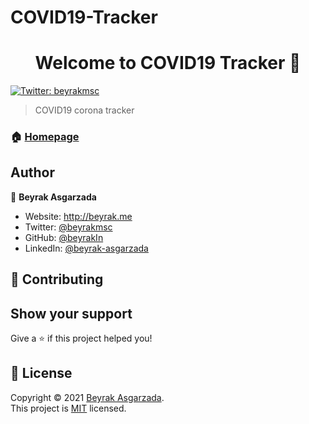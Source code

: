# COVID19-Tracker

<h1 align="center">Welcome to COVID19 Tracker 👋</h1>
<p>
  <a href="https://twitter.com/beyrakmsc" target="_blank">
    <img alt="Twitter: beyrakmsc" src="https://img.shields.io/twitter/follow/beyrakmsc.svg?style=social" />
  </a>
</p>

> COVID19 corona tracker

### 🏠 [Homepage](https://github.com/kefranabg/readme-md-generator#readme)


## Author

👤 **Beyrak Asgarzada**

* Website: http://beyrak.me
* Twitter: [@beyrakmsc](https://twitter.com/beyrakmsc)
* GitHub: [@beyrakIn](https://github.com/beyrakIn)
* LinkedIn: [@beyrak-asgarzada](https://linkedin.com/in/beyrak-asgarzada)

## 🤝 Contributing


## Show your support

Give a ⭐️ if this project helped you!

## 📝 License

Copyright © 2021 [Beyrak Asgarzada](https://github.com/beyrakIn).<br />
This project is [MIT](https://github.com/kefranabg/readme-md-generator/blob/master/LICENSE) licensed.
